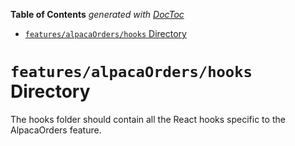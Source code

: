 <!-- START doctoc generated TOC please keep comment here to allow auto update -->
<!-- DON'T EDIT THIS SECTION, INSTEAD RE-RUN doctoc TO UPDATE -->

**Table of Contents** _generated with [DocToc](https://github.com/thlorenz/doctoc)_

- [`features/alpacaOrders/hooks` Directory](#featuresalpacaordershooks-directory)

<!-- END doctoc generated TOC please keep comment here to allow auto update -->

# `features/alpacaOrders/hooks` Directory

The hooks folder should contain all the React hooks specific to the AlpacaOrders feature.
